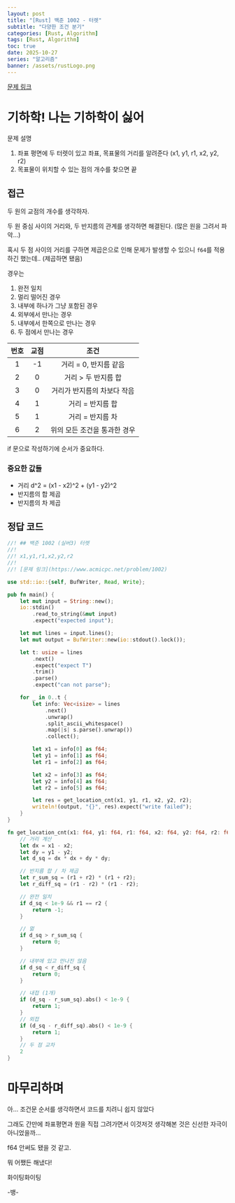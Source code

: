 ```yaml
---
layout: post
title: "[Rust] 백준 1002 - 터렛"
subtitle: "다양한 조건 분기"
categories: [Rust, Algorithm]
tags: [Rust, Algorithm]
toc: true
date: 2025-10-27
series: "알고리즘"
banner: /assets/rustLogo.png
---
```


[문제 링크](https://www.acmicpc.net/problem/1002)

# 기하학! 나는 기하학이 싫어

문제 설명

1. 좌표 평면에 두 터렛이 있고 좌표, 목표물의 거리를 알려준다 (x1, y1, r1, x2, y2, r2)
2. 목표물이 위치할 수 있는 점의 개수를 찾으면 끝

## 접근

두 원의 교점의 개수를 생각하자.

두 원 중심 사이의 거리와, 두 반지름의 관계를 생각하면 해결된다. (많은 원을 그려서 파악...)

혹시 두 점 사이의 거리를 구하면 제곱은으로 인해 문제가 발생할 수 있으니 `f64`를 적용하긴 했는데.. (제곱하면 됐음)

경우는

1. 완전 일치
2. 멀리 떨어진 경우
3. 내부에 하나가 그냥 포함된 경우
4. 외부에서 만나는 경우
5. 내부에서 한쪽으로 만나는 경우
6. 두 점에서 만나는 경우

| 번호 | 교점 |             조건             |
| :--: | :--: | :--------------------------: |
|  1   |  -1  |    거리 = 0, 반지름 같음     |
|  2   |  0   |     거리 > 두 반지름 합      |
|  3   |  0   | 거리가 반지름의 차보다 작음  |
|  4   |  1   |       거리 = 반지름 합       |
|  5   |  1   |       거리 = 반지름 차       |
|  6   |  2   | 위의 모든 조건을 통과한 경우 |

if 문으로 작성하기에 순서가 중요하다.

### 중요한 값들

- 거리 d^2 = (x1 - x2)^2 + (y1 - y2)^2
- 반지름의 합 제곱
- 반지름의 차 제곱

## 정답 코드

```rust
//! ## 백준 1002 (실버3) 터렛
//!
//! x1,y1,r1,x2,y2,r2
//!
//! [문제 링크](https://www.acmicpc.net/problem/1002)

use std::io::{self, BufWriter, Read, Write};

pub fn main() {
    let mut input = String::new();
    io::stdin()
        .read_to_string(&mut input)
        .expect("expected input");

    let mut lines = input.lines();
    let mut output = BufWriter::new(io::stdout().lock());

    let t: usize = lines
        .next()
        .expect("expect T")
        .trim()
        .parse()
        .expect("can not parse");

    for _ in 0..t {
        let info: Vec<isize> = lines
            .next()
            .unwrap()
            .split_ascii_whitespace()
            .map(|s| s.parse().unwrap())
            .collect();

        let x1 = info[0] as f64;
        let y1 = info[1] as f64;
        let r1 = info[2] as f64;

        let x2 = info[3] as f64;
        let y2 = info[4] as f64;
        let r2 = info[5] as f64;

        let res = get_location_cnt(x1, y1, r1, x2, y2, r2);
        writeln!(output, "{}", res).expect("write failed");
    }
}

fn get_location_cnt(x1: f64, y1: f64, r1: f64, x2: f64, y2: f64, r2: f64) -> isize {
    // 거리 계산
    let dx = x1 - x2;
    let dy = y1 - y2;
    let d_sq = dx * dx + dy * dy;

    // 반지름 합 / 차 제곱
    let r_sum_sq = (r1 + r2) * (r1 + r2);
    let r_diff_sq = (r1 - r2) * (r1 - r2);

    // 완전 일치
    if d_sq < 1e-9 && r1 == r2 {
        return -1;
    }

    // 멂
    if d_sq > r_sum_sq {
        return 0;
    }

    // 내부에 있고 만나진 않음
    if d_sq < r_diff_sq {
        return 0;
    }

    // 내접 (1개)
    if (d_sq - r_sum_sq).abs() < 1e-9 {
        return 1;
    }
    // 외접
    if (d_sq - r_diff_sq).abs() < 1e-9 {
        return 1;
    }
    // 두 점 교차
    2
}
```

# 마무리하며

아... 조건문 순서를 생각하면서 코드를 치려니 쉽지 않았다

그래도 간만에 좌표평면과 원을 직접 그려가면서 이것저것 생각해본 것은 신선한 자극이 아니었을까...

f64 안써도 됐을 것 같고.

뭐 어쨌든 해냈다!

화이팅화이팅

-뱅-
